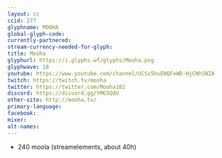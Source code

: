 ```yaml
---
layout: cc
ccid: 277
glyphname: MOOHA
global-glyph-code: 
currently-partnered: 
stream-currency-needed-for-glyph: 
title: Mooha
glyphurl: https://i.glyphs.wf/glyphs/Mooha.png
glyphwave: 18
youtube: https://www.youtube.com/channel/UCSx5huENQFeWD-HjCNhSNZA
twitch: https://twitch.tv/mooha
twitter: https://twitter.com/Mooha182
discord: https://discord.gg/YMG5QdU
other-site: http://mooha.tv/
primary-language: 
facebook: 
mixer: 
alt-names: 
---
```

* 240 moola (streamelements, about 40h)
